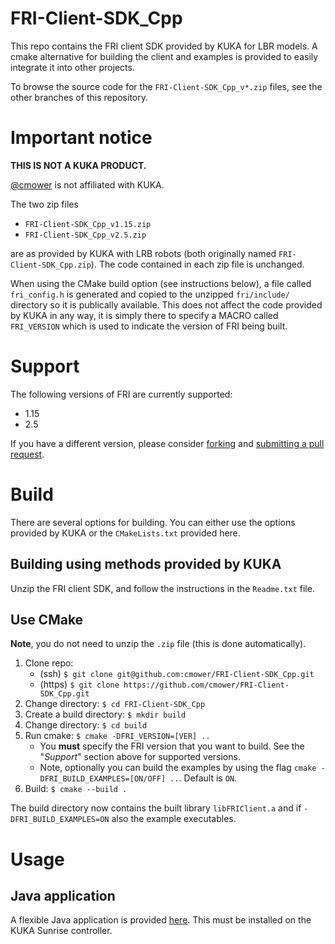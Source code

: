 # FRI-Client-SDK_Cpp

This repo contains the FRI client SDK provided by KUKA for LBR models.
A cmake alternative for building the client and examples is provided to easily integrate it into other projects.

To browse the source code for the `FRI-Client-SDK_Cpp_v*.zip` files, see the other branches of this repository.

# Important notice

**THIS IS NOT A KUKA PRODUCT.**

[@cmower](https://github.com/cmower) is not affiliated with KUKA.

The two zip files
- `FRI-Client-SDK_Cpp_v1.15.zip`
- `FRI-Client-SDK_Cpp_v2.5.zip`

are as provided by KUKA with LRB robots (both originally named `FRI-Client-SDK_Cpp.zip`).
The code contained in each zip file is unchanged.

When using the CMake build option (see instructions below), a file called `fri_config.h` is generated and copied to the unzipped `fri/include/` directory so it is publically available.
This does not affect the code provided by KUKA in any way, it is simply there to specify a MACRO called `FRI_VERSION` which is used to indicate the version of FRI being built.

# Support

The following versions of FRI are currently supported:
* 1.15
* 2.5

If you have a different version, please consider [forking](https://github.com/cmower/FRI-Client-SDK_Cpp/fork) and [submitting a pull request](https://github.com/cmower/FRI-Client-SDK_Cpp/pulls).

# Build

There are several options for building.
You can either use the options provided by KUKA or the `CMakeLists.txt` provided here.

## Building using methods provided by KUKA

Unzip the FRI client SDK, and follow the instructions in the `Readme.txt` file.

## Use CMake

**Note**, you do not need to unzip the `.zip` file (this is done automatically).

1. Clone repo:
   - (ssh) `$ git clone git@github.com:cmower/FRI-Client-SDK_Cpp.git`
   - (https) `$ git clone https://github.com/cmower/FRI-Client-SDK_Cpp.git`
2. Change directory: `$ cd FRI-Client-SDK_Cpp`
3. Create a build directory: `$ mkdir build`
4. Change directory: `$ cd build`
5. Run cmake: `$ cmake -DFRI_VERSION=[VER] ..`
   - You **must** specify the FRI version that you want to build. See the "*Support*" section above for supported versions.
   - Note, optionally you can build the examples by using the flag `cmake -DFRI_BUILD_EXAMPLES=[ON/OFF] ..`. Default is `ON`.
6. Build: `$ cmake --build .`

The build directory now contains the built library `libFRIClient.a` and if `-DFRI_BUILD_EXAMPLES=ON` also the example executables.

# Usage

## Java application

A flexible Java application is provided [here](https://github.com/cmower/LBR-Java-app).
This must be installed on the KUKA Sunrise controller.
